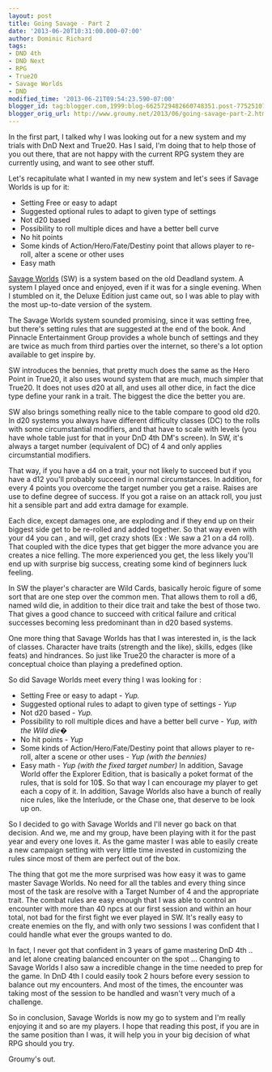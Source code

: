 ```yaml
---
layout: post
title: Going Savage - Part 2
date: '2013-06-20T10:31:00.000-07:00'
author: Dominic Richard
tags:
- DND 4th
- DND Next
- RPG
- True20
- Savage Worlds
- DND
modified_time: '2013-06-21T09:54:23.590-07:00'
blogger_id: tag:blogger.com,1999:blog-6625729482660748351.post-77525107892622974548990250113273571658
blogger_orig_url: http://www.groumy.net/2013/06/going-savage-part-2.html
---
```


In the first part, I talked why I was looking out for a new system and
my trials with DnD Next and True20. Has I said, I'm doing that to help
those of you out there, that are not happy with the current RPG system
they are currently using, and want to see other stuff.  
  
Let's recapitulate what I wanted in my new system and let's sees if
Savage Worlds is up for it:  
  
* Setting Free or easy to adapt
* Suggested optional rules
to adapt to given type of settings
* Not d20
based
* Possibility to roll multiple dices and have a better bell
curve
* No hit points
* Some kinds of
Action/Hero/Fate/Destiny point that allows player to re-roll, alter a
scene or other uses
* Easy math
  
[Savage Worlds][1] (SW) is a system based on the old Deadland system. A
system I played once and enjoyed, even if it was for a single evening.
When I stumbled on it, the Deluxe Edition just came out, so I was able
to play with the most up-to-date version of the system.  
  
The Savage Worlds system sounded promising, since it was setting free,
but there's setting rules that are suggested at the end of the book. And
Pinnacle Entertainment Group provides a whole bunch of settings and they
are twice as much from third parties over the internet, so there's a lot
option available to get inspire by.  
  
SW introduces the bennies, that pretty much does the same as the Hero
Point in True20, it also uses wound system that are much, much simpler
that True20. It does not uses d20 at all, and uses all other dice, in
fact the dice type define your rank in a trait. The biggest the dice the
better you are.  
  
SW also brings something really nice to the table compare to good old
d20. In d20 systems you always have different difficulty classes (DC) to
the rolls with some circumstantial modifiers, and that have to scale
with levels (you have whole table just for that in your DnD 4th DM's
screen). In SW, it's always a target number (equivalent of DC) of 4 and
only applies circumstantial modifiers.  
  
That way, if you have a d4 on a trait, your not likely to succeed but if
you have a d12 you'll probably succeed in normal circumstances. In
addition, for every 4 points you overcome the target number you get a
raise. Raises are use to define degree of success. If you got a raise on
an attack roll, you just hit a sensible part and add extra damage for
example.  
  
Each dice, except damages one, are exploding and if they end up on their
biggest side get to be re-rolled and added together. So that way even
with your d4 you can , and will, get crazy shots (Ex : We saw a 21 on a
d4 roll). That coupled with the dice types that get bigger the more
advance you are creates a nice felling. The more experienced you get,
the less likely you'll end up with surprise big success, creating some
kind of beginners luck feeling.  
  
In SW the player's character are Wild Cards, basically heroic figure of
some sort that are one step over the common men. That allows them to
roll a d6, named wild die, in addition to their dice trait and take the
best of those two. That gives a good chance to succeed with critical
failure and critical successes becoming less predominant than in d20
based systems.  
  
One more thing that Savage Worlds has that I was interested in, is the
lack of classes. Character have traits (strength and the like), skills,
edges (like feats) and hindrances. So just like True20 the character is
more of a conceptual choice than playing a predefined option.  
  
So did Savage Worlds meet every thing I was looking for :  
* Setting Free or easy to adapt - *Yup.*
* Suggested
optional rules to adapt to given type of settings - *Yup*
* Not
d20 based - *Yup.*
* Possibility to roll multiple dices and have a
better bell curve - *Yup, with the Wild die�*
* No hit points -
*Yup*
* Some kinds of Action/Hero/Fate/Destiny point that allows
player to re-roll, alter a scene or other uses - *Yup (with the
bennies)*
* Easy math - *Yup (with the fixed target
number)*
In addition, Savage World offer the Explorer Edition,
that is basically a poket format of the rules, that is sold for 10$. So
that way I can encourage my player to get each a copy of it. In
addition, Savage Worlds also have a bunch of really nice rules, like the
Interlude, or the Chase one, that deserve to be look up on.  
  
So I decided to go with Savage Worlds and I'll never go back on that
decision. And we, me and my group, have been playing with it for the
past year and every one loves it. As the game master I was able to
easily create a new campaign setting with very little time invested in
customizing the rules since most of them are perfect out of the box.  
  
The thing that got me the more surprised was how easy it was to game
master Savage Worlds. No need for all the tables and every thing since
most of the task are resolve with a Target Number of 4 and the
appropriate trait. The combat rules are easy enough that I was able to
control an encounter with more than 40 npcs at our first session and
within an hour total, not bad for the first fight we ever played in SW.
It's really easy to create enemies on the fly, and with only two
sessions I was confident that I could handle what ever the groups wanted
to do.  
  
In fact, I never got that confident in 3 years of game mastering DnD 4th
.. and let alone creating balanced encounter on the spot ... Changing to
Savage Worlds I also saw a incredible change in the time needed to prep
for the game. In DnD 4th I could easily took 2 hours before every
session to balance out my encounters. And most of the times, the
encounter was taking most of the session to be handled and wasn't very
much of a challenge.  
  
So in conclusion, Savage Worlds is now my go to system and I'm really
enjoying it and so are my players. I hope that reading this post, if you
are in the same position than I was, it will help you in your big
decision of what RPG should you try.  
  
Groumy's out.



[1]: http://www.peginc.com/product-category/savage-worlds/
